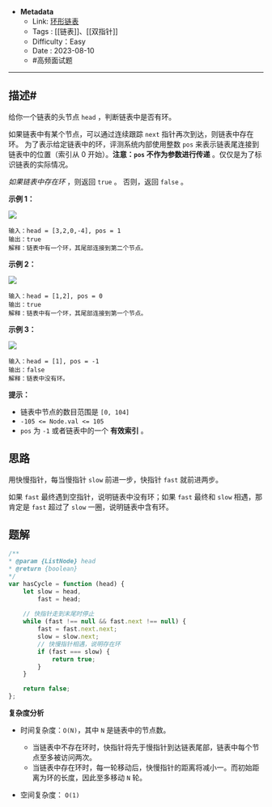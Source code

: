 - **Metadata**
	- Link:  [环形链表](https://leetcode.cn/problems/linked-list-cycle/description/ "https://leetcode.cn/problems/linked-list-cycle/description/")
	- Tags : [[链表]]、[[双指针]]
	- Difficulty：Easy
	- Date : 2023-08-10
	- #高频面试题 
---

## 描述#

给你一个链表的头节点 `head` ，判断链表中是否有环。

如果链表中有某个节点，可以通过连续跟踪 `next` 指针再次到达，则链表中存在环。 为了表示给定链表中的环，评测系统内部使用整数 `pos` 来表示链表尾连接到链表中的位置（索引从 0 开始）。**注意：`pos` 不作为参数进行传递** 。仅仅是为了标识链表的实际情况。

_如果链表中存在环_ ，则返回 `true` 。 否则，返回 `false` 。

**示例 1：**

![](https://assets.leetcode-cn.com/aliyun-lc-upload/uploads/2018/12/07/circularlinkedlist.png)

```
输入：head = [3,2,0,-4], pos = 1
输出：true
解释：链表中有一个环，其尾部连接到第二个节点。
```

**示例 2：**

![](https://assets.leetcode-cn.com/aliyun-lc-upload/uploads/2018/12/07/circularlinkedlist_test2.png)

```
输入：head = [1,2], pos = 0
输出：true
解释：链表中有一个环，其尾部连接到第一个节点。
```

**示例 3：**

![](https://assets.leetcode-cn.com/aliyun-lc-upload/uploads/2018/12/07/circularlinkedlist_test3.png)

```
输入：head = [1], pos = -1
输出：false
解释：链表中没有环。
```

**提示：**

- 链表中节点的数目范围是 `[0, 104]`
- `-105 <= Node.val <= 105`
- `pos` 为 `-1` 或者链表中的一个 **有效索引** 。

## 思路

用快慢指针，每当慢指针 `slow` 前进一步，快指针 `fast` 就前进两步。

如果 `fast` 最终遇到空指针，说明链表中没有环；如果 `fast` 最终和 `slow` 相遇，那肯定是 `fast` 超过了 `slow` 一圈，说明链表中含有环。

## 题解

```js
/**
* @param {ListNode} head
* @return {boolean}
*/
var hasCycle = function (head) {
    let slow = head,
        fast = head;
        
	// 快指针走到末尾时停止
    while (fast !== null && fast.next !== null) {
        fast = fast.next.next;
        slow = slow.next;
        // 快慢指针相遇，说明存在环
        if (fast === slow) {
            return true;
        }
    }

    return false;
};

```

**复杂度分析**

- 时间复杂度：`O(N)`，其中 `N` 是链表中的节点数。
	- 当链表中不存在环时，快指针将先于慢指针到达链表尾部，链表中每个节点至多被访问两次。
	- 当链表中存在环时，每一轮移动后，快慢指针的距离将减小一。而初始距离为环的长度，因此至多移动 `N` 轮。

- 空间复杂度：  `O(1)`
